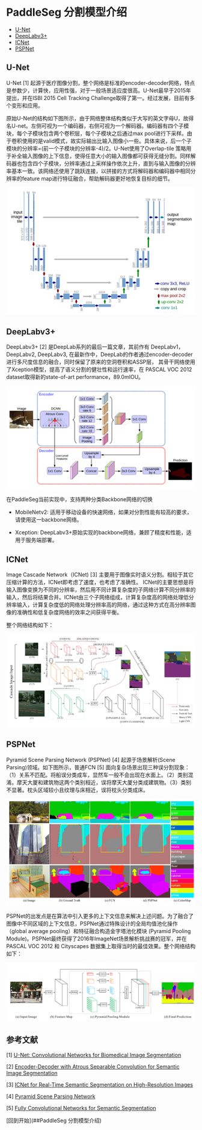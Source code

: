 <a name="top"></a>
# PaddleSeg 分割模型介绍

- [U-Net](#U-Net)	
- [DeepLabv3+](#DeepLabv3)	
- [ICNet](#ICNet)	
- [PSPNet](#PSPNet)

## U-Net
U-Net [1] 起源于医疗图像分割，整个网络是标准的encoder-decoder网络，特点是参数少，计算快，应用性强，对于一般场景适应度很高。U-Net最早于2015年提出，并在ISBI 2015 Cell Tracking Challenge取得了第一。经过发展，目前有多个变形和应用。

原始U-Net的结构如下图所示，由于网络整体结构类似于大写的英文字母U，故得名U-net。左侧可视为一个编码器，右侧可视为一个解码器。编码器有四个子模块，每个子模块包含两个卷积层，每个子模块之后通过max pool进行下采样。由于卷积使用的是valid模式，故实际输出比输入图像小一些。具体来说，后一个子模块的分辨率=(前一个子模块的分辨率-4)/2。U-Net使用了Overlap-tile 策略用于补全输入图像的上下信息，使得任意大小的输入图像都可获得无缝分割。同样解码器也包含四个子模块，分辨率通过上采样操作依次上升，直到与输入图像的分辨率基本一致。该网络还使用了跳跃连接，以拼接的方式将解码器和编码器中相同分辨率的feature map进行特征融合，帮助解码器更好地恢复目标的细节。

![](./imgs/unet.png)

## DeepLabv3+

DeepLabv3+ [2] 是DeepLab系列的最后一篇文章，其前作有 DeepLabv1，DeepLabv2, DeepLabv3,
在最新作中，DeepLab的作者通过encoder-decoder进行多尺度信息的融合，同时保留了原来的空洞卷积和ASSP层，
其骨干网络使用了Xception模型，提高了语义分割的健壮性和运行速率，在 PASCAL VOC 2012 dataset取得新的state-of-art performance，89.0mIOU。

![](./imgs/deeplabv3p.png)

在PaddleSeg当前实现中，支持两种分类Backbone网络的切换

- MobileNetv2:
适用于移动设备的快速网络，如果对分割性能有较高的要求，请使用这一backbone网络。

- Xception:
DeepLabv3+原始实现的backbone网络，兼顾了精度和性能，适用于服务端部署。


## ICNet

Image Cascade Network（ICNet) [3] 主要用于图像实时语义分割。相较于其它压缩计算的方法，ICNet即考虑了速度，也考虑了准确性。 ICNet的主要思想是将输入图像变换为不同的分辨率，然后用不同计算复杂度的子网络计算不同分辨率的输入，然后将结果合并。ICNet由三个子网络组成，计算复杂度高的网络处理低分辨率输入，计算复杂度低的网络处理分辨率高的网络，通过这种方式在高分辨率图像的准确性和低复杂度网络的效率之间获得平衡。

整个网络结构如下：

![](./imgs/icnet.png)

## PSPNet

Pyramid Scene Parsing Network (PSPNet) [4] 起源于场景解析(Scene Parsing)领域。如下图所示，普通FCN [5] 面向复杂场景出现三种误分割现象：（1）关系不匹配。将船误分类成车，显然车一般不会出现在水面上。（2）类别混淆。摩天大厦和建筑物这两个类别相近，误将摩天大厦分类成建筑物。（3）类别不显著。枕头区域较小且纹理与床相近，误将枕头分类成床。

![](./imgs/pspnet2.png)

PSPNet的出发点是在算法中引入更多的上下文信息来解决上述问题。为了融合了图像中不同区域的上下文信息，PSPNet通过特殊设计的全局均值池化操作（global average pooling）和特征融合构造金字塔池化模块 (Pyramid Pooling Module)。PSPNet最终获得了2016年ImageNet场景解析挑战赛的冠军，并在PASCAL VOC 2012 和 Cityscapes 数据集上取得当时的最佳效果。整个网络结构如下：

![](./imgs/pspnet.png)

## 参考文献

[1] [U-Net: Convolutional Networks for Biomedical Image Segmentation](https://arxiv.org/abs/1505.04597)

[2] [Encoder-Decoder with Atrous Separable Convolution for Semantic Image Segmentation](https://arxiv.org/abs/1802.02611)

[3] [ICNet for Real-Time Semantic Segmentation on High-Resolution Images](https://arxiv.org/abs/1704.08545)

[4] [Pyramid Scene Parsing Network](https://arxiv.org/abs/1612.01105)

[5] [Fully Convolutional Networks for Semantic Segmentation](https://people.eecs.berkeley.edu/~jonlong/long_shelhamer_fcn.pdf)

[回到开始](##PaddleSeg 分割模型介绍)
